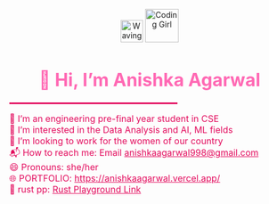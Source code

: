 <p align="center">
  <img src="https://em-content.zobj.net/thumbs/240/apple/354/waving-hand_1f44b.png" alt="Waving Hand" width="40"/>
  <img src="https://media.giphy.com/media/h408T6Y5GfmXBKW62l/giphy.gif" alt="Coding Girl" width="60"/>
</p>
<h1 align="center" style="color:hotpink; font-size:32px;">
  👋 Hi, I’m Anishka Agarwal 
</h1>

<p align="center">
  <hr style="border: none; height: 3px; background-color: #e30b5d; width: 60%;">
</p>

<p style="color:#e30b5d; font-size:16px;">
🌈 I’m an engineering pre-final year student in CSE<br>
🌿 I’m interested in the Data Analysis and AI, ML fields<br>
🌸 I’m looking to work for the women of our country<br>
📬 How to reach me: Email <a href="mailto:anishkaagarwal998@gmail.com" style="color:#e30b5d;">anishkaagarwal998@gmail.com</a><br>
😄 Pronouns: she/her<br>
🌐 PORTFOLIO: <a href="https://anishkaagarwal.vercel.app/" style="color:#e30b5d;">https://anishkaagarwal.vercel.app/</a><br>
🦀 rust pp: <a href="https://play.rust-lang.org/?version=stable&mode=debug&edition=2021&gist=47c61fc...2d5b" style="color:#e30b5d;">Rust Playground Link</a>
</p>


<!---
anishkaagarwal/anishkaagarwal is a ✨ special ✨ repository because its `README.md` (this file) appears on your GitHub profile.
You can click the Preview link to take a look at your changes.
--->
